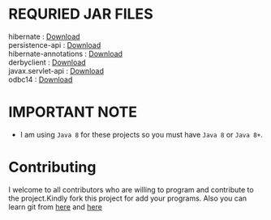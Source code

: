 # REQURIED JAR FILES
hibernate : [Download](https://mvnrepository.com/artifact/org.hibernate/hibernate/3.2.3.ga)<br/>
persistence-api : [Download](https://mvnrepository.com/artifact/javax.persistence/persistence-api/1.0)<br/>
hibernate-annotations : [Download](https://mvnrepository.com/artifact/org.hibernate/hibernate-annotations/3.5.6-Final)<br/>
derbyclient : [Download](https://mvnrepository.com/artifact/org.apache.derby/derbyclient/10.11.1.1)<br/>
javax.servlet-api : [Download](https://mvnrepository.com/artifact/javax.servlet/javax.servlet-api/3.1.0)<br/>
odbc14 : [Download](https://mvnrepository.com/artifact/com.oracle/ojdbc14/10.2.0.3.0)<br/>

# IMPORTANT NOTE
- I am using `Java 8` for these projects so you must have `Java 8` or `Java 8+`.

# Contributing
I welcome to all contributors who are willing to program and contribute to the project.Kindly fork this project for add your programs.
Also you can learn git from [here](https://www.youtube.com/watch?v=OdbBmvfThJY&list=PLsyeobzWxl7q2eaUkorLZExfd7qko9sZC&index=1) and [here](https://guides.github.com/activities/hello-world/)
